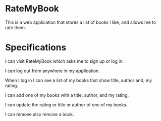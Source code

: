 # RateMyBook

This is a web application that stores a list of books I like, and allows me to rate them.

# Specifications

I can visit RateMyBook which asks me to sign up or log in.

I can log out from anywhere in my application.

When I log in I can see a list of my books that show title, author and, my rating.

I can add one of my books with a title, author, and my rating.

I can update the rating or title or author of one of my books.

I can remove also remove a book.